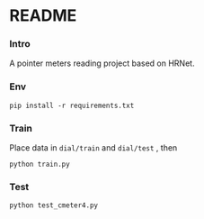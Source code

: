 # README

### Intro
A pointer meters reading project based on HRNet.

### Env
```
pip install -r requirements.txt
```


### Train

Place data in `dial/train` and `dial/test` , then
```
python train.py
```

### Test
```
python test_cmeter4.py
```
